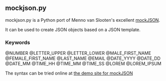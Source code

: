 ## mockjson.py

mockjson.py is a Python port of Menno van Slooten's excellent [mockJSON](https://github.com/mennovanslooten/mockJSON).

It can be used to create JSON objects based on a JSON template.

### Keywords

  @NUMBER
	@LETTER_UPPER
	@LETTER_LOWER
	@MALE_FIRST_NAME
	@FEMALE_FIRST_NAME
	@LAST_NAME
	@EMAIL
	@DATE_YYYY
	@DATE_DD
	@DATE_MM
	@TIME_HH
	@TIME_MM
	@TIME_SS
	@LOREM
	@LOREM_IPSUM

The syntax can be tried online at [the demo site for mockJSON](http://experiments.mennovanslooten.nl/2010/mockjson/tryit.html)